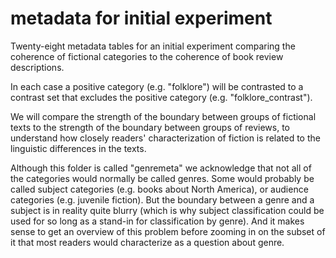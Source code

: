 metadata for initial experiment
======================================

Twenty-eight metadata tables for an initial experiment comparing the coherence of fictional categories to the coherence of book review descriptions.

In each case a positive category (e.g. "folklore") will be contrasted to a contrast set that excludes the positive category (e.g. "folklore_contrast").

We will compare the strength of the boundary between groups of fictional texts to the strength of the boundary between groups of reviews, to understand how closely readers' characterization of fiction is related to the linguistic differences in the texts.

Although this folder is called "genremeta" we acknowledge that not all of the categories would normally be called genres. Some would probably be called subject categories (e.g. books about North America), or audience categories (e.g. juvenile fiction). But the boundary between a genre and a subject is in reality quite blurry (which is why subject classification could be used for so long as a stand-in for classification by genre). And it makes sense to get an overview of this problem before zooming in on the subset of it that most readers would characterize as a question about genre.

